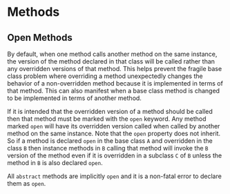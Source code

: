 # Methods

## Open Methods

By default, when one method calls another method on the same instance, the version of the method
declared in that class will be called rather than any overridden versions of that method. This helps
prevent the fragile base class problem where overriding a method unexpectedly changes the behavior
of a non-overridden method because it is implemented in terms of that method. This can also manifest
when a base class method is changed to be implemented in terms of another method.

If it is intended that the overridden version of a method should be called then that method must be
marked with the `open` keyword. Any method marked `open` will have its overridden version called
when called by another method on the same instance. Note that the `open` property does not inherit.
So if a method is declared `open` in the base class `A` and overridden in the class `B` then
instance methods in `B` calling that method will invoke the `B` version of the method even if it is
overridden in a subclass `C` of `B` unless the method in `B` is also declared `open`.

All `abstract` methods are implicitly `open` and it is a non-fatal error to declare them as `open`.
